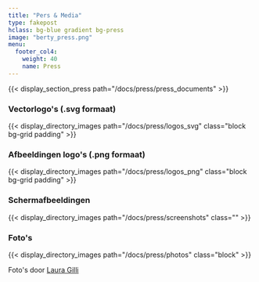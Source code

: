 ```yaml
---
title: "Pers & Media"
type: fakepost
hclass: bg-blue gradient bg-press
image: "berty_press.png"
menu:
  footer_col4:
    weight: 40
    name: Press
---
```


{{< display_section_press path="/docs/press/press_documents" >}}

### Vectorlogo's (.svg formaat)
{{< display_directory_images path="/docs/press/logos_svg" class="block bg-grid padding" >}}

### Afbeeldingen logo's (.png formaat)
{{< display_directory_images path="/docs/press/logos_png" class="block bg-grid padding" >}}

### Schermafbeeldingen
{{< display_directory_images path="/docs/press/screenshots" class="" >}}

### Foto's
{{< display_directory_images path="/docs/press/photos" class="block" >}}

Foto's door [Laura Gilli](https://www.lauragilli.com/)